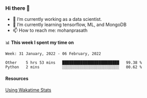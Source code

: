 ### Hi there 👋

- 🔭 I’m currently working as a data scientist.
- 🌱 I’m currently learning tensorflow, ML, and MongoDB
- 📫 How to reach me: mohanprasath

📊 **This week I spent my time on**
<!--START_SECTION:waka-->
```text
Week: 31 January, 2022 - 06 February, 2022

Other    5 hrs 53 mins   █████████████████████████   99.38 % 
Python   2 mins          ░░░░░░░░░░░░░░░░░░░░░░░░░   00.62 % 
```
<!--END_SECTION:waka-->

#### Resources
[Using Wakatime Stats](https://github.com/marketplace/actions/waka-readme)
